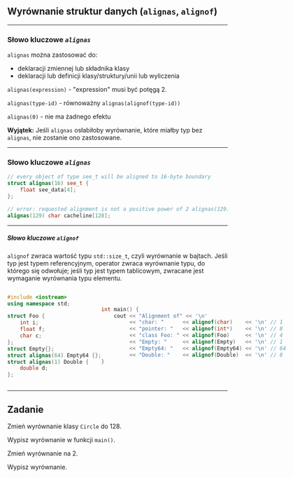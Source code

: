 <!-- .slide: data-background="#111111" -->
## Wyrównanie struktur danych (`alignas`, `alignof`)

___

### Słowo kluczowe _`alignas`_

`alignas` można zastosować do:

- deklaracji zmiennej lub składnika klasy
- deklaracji lub definicji klasy/struktury/unii lub wyliczenia

`alignas(expression)` - "expression" musi być potęgą 2.

`alignas(type-id)` - równoważny `alignas(alignof(type-id))`

`alignas(0)` - nie ma żadnego efektu

**Wyjątek:** Jeśli `alignas` osłabiłoby wyrównanie, które miałby typ bez `alignas`, nie zostanie ono zastosowane.

___

### Słowo kluczowe _`alignas`_

```c++
// every object of type see_t will be aligned to 16-byte boundary
struct alignas(16) see_t {
    float see_data[4];
};

// error: requested alignment is not a positive power of 2 alignas(129) char cacheline[128];
alignas(129) char cacheline[128];
```

___

##### Słowo kluczowe _`alignof`_

`alignof` zwraca wartość typu `std::size_t`, czyli wyrównanie w bajtach. Jeśli typ jest typem referencyjnym, operator zwraca wyrównanie typu, do którego się odwołuje; jeśli typ jest typem tablicowym, zwracane jest wymaganie wyrównania typu elementu.

<div style="display: flex;">

<div>

```c++
#include <iostream>
using namespace std;

struct Foo {
    int i;
    float f;
    char c;
};
struct Empty{};
struct alignas(64) Empty64 {};
struct alignas(1) Double {
    double d;
};
```

</div>

<div>

```c++


int main() {
    cout << "Alignment of" << '\n'
         << "char: "      << alignof(char)    << '\n' // 1
         << "pointer: "   << alignof(int*)    << '\n' // 8
         << "class Foo: " << alignof(Foo)     << '\n' // 4
         << "Empty: "     << alignof(Empty)   << '\n' // 1
         << "Empty64: "   << alignof(Empty64) << '\n' // 64
         << "Double: "    << alignof(Double)  << '\n' // 8
}



```

</div>

</div>

___

## Zadanie

Zmień wyrównanie klasy `Circle` do 128.

Wypisz wyrównanie w funkcji `main()`.

Zmień wyrównanie na 2.

Wypisz wyrównanie.
